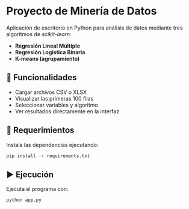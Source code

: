 # Proyecto de Minería de Datos 

Aplicación de escritorio en Python para análisis de datos mediante tres algoritmos de *scikit-learn*:
- **Regresión Lineal Múltiple**
- **Regresión Logística Binaria**
- **K-means (agrupamiento)**

## 🚀 Funcionalidades
- Cargar archivos CSV o XLSX
- Visualizar las primeras 100 filas
- Seleccionar variables y algoritmo
- Ver resultados directamente en la interfaz

## 🧩 Requerimientos
Instala las dependencias ejecutando:
```bash
pip install -r requirements.txt
```

## ▶️ Ejecución

Ejecuta el programa con:
```bash
python app.py
```